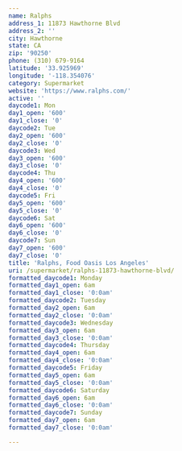 ```yaml
---
name: Ralphs
address_1: 11873 Hawthorne Blvd
address_2: ''
city: Hawthorne
state: CA
zip: '90250'
phone: (310) 679-9164
latitude: '33.925969'
longitude: '-118.354076'
category: Supermarket
website: 'https://www.ralphs.com/'
active: ''
daycode1: Mon
day1_open: '600'
day1_close: '0'
daycode2: Tue
day2_open: '600'
day2_close: '0'
daycode3: Wed
day3_open: '600'
day3_close: '0'
daycode4: Thu
day4_open: '600'
day4_close: '0'
daycode5: Fri
day5_open: '600'
day5_close: '0'
daycode6: Sat
day6_open: '600'
day6_close: '0'
daycode7: Sun
day7_open: '600'
day7_close: '0'
title: 'Ralphs, Food Oasis Los Angeles'
uri: /supermarket/ralphs-11873-hawthorne-blvd/
formatted_daycode1: Monday
formatted_day1_open: 6am
formatted_day1_close: '0:0am'
formatted_daycode2: Tuesday
formatted_day2_open: 6am
formatted_day2_close: '0:0am'
formatted_daycode3: Wednesday
formatted_day3_open: 6am
formatted_day3_close: '0:0am'
formatted_daycode4: Thursday
formatted_day4_open: 6am
formatted_day4_close: '0:0am'
formatted_daycode5: Friday
formatted_day5_open: 6am
formatted_day5_close: '0:0am'
formatted_daycode6: Saturday
formatted_day6_open: 6am
formatted_day6_close: '0:0am'
formatted_daycode7: Sunday
formatted_day7_open: 6am
formatted_day7_close: '0:0am'

---
```



